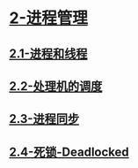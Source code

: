 # [2-进程管理](./2-进程管理/readme.md)

## [2.1-进程和线程](./2-进程管理/2.1-进程和线程/readme.md)

## [2.2-处理机的调度](./2-进程管理/2.2-处理机的调度/readme.md)

## [2.3-进程同步](./2-进程管理/2.3-进程同步/readme.md)

## [2.4-死锁-Deadlocked](./2-进程管理/2.4-死锁-Deadlocked/readme.md)